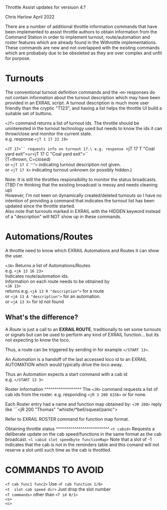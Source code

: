Throttle Assist updates for versiuon 4.?

Chris Harlow April 2022

There are a number of additional throttle information commands that have been implemented to assist throttle authors to obtain information from the Command Station in order to implement turnout, route/automation and roster features which are already found in the Withrottle implementations. 
These commands are new and not overlapped with the existing commands which are probabaly due to be obsoleted as they are over complex and unfit for purpose. 

Turnouts
============

The conventional turnout definition commands and the ```<H>``` responses do not contain information about the turnout description which may have been provided in an EXRAIL script. A turnout description is much more user friendly than the cryptic "T123", and having a list helps the throttle UI build a suitable set of buttons.

```<JT>``` command returns a list of turnout ids. The throttle should be uninterested in the turnout technology used but needs to know the ids it can throw/close and monitor the current state.  
e.g.  response ```<jT 1 17 22 19>``` 

```<JT 17>`` requests info on turnout 17.\
e.g. response ```<jT 17 T "Coal yard exit">``` or ```<jT 17 C "Coal yard exit">``\
(T=thrown, C=closed)\
or ```<jT 17 C "">``` indicating turnout description not given.\
or ```<jT 17 X>``` indicating turnout unknown (or possibly hidden.)  
  
Note: It is still the throttles responsibility to monitor the status broadcasts.\
(TBD I'm thinking that the existing broadcast is messy and needs cleaning up)\
However, I'm not keen on dynamically created/deleted turnouts so I have no intention of providing a command that indicates the turnout list has been updated since the throttle started.  
Also note that turnouts marked in EXRAIL with the HIDDEN keyword instead of a "description" will NOT show up in these commands. 


 Automations/Routes
 ====================

 A throttle need to know which EXRAIL Automations and Routes it can show the user.  
 
 ```<JA>``` Returns a list of Automations/Routes\
 e.g. ```<jA 13 16 23>```\
 Indicates route/automation ids.\
 Information on each route needs to be obtained by\
 ```<JA 13>```\
 returns e.g. ```<jA 13 R "description">``` for a route\
 or  ```<jA 13 A "description">``` for an automation.\
 or ```<jA 13 X>``` for id not found  
 
 What's the difference?
 -----------------------
 
A *Route* is just a call to an **EXRAIL ROUTE**, traditionally to set some turnouts or signals but can be used to perform any kind of EXRAIL function... but its not expecting to know the loco.
 
Thus, a route can be triggered by sending in for example ```</START 13>```. 

An *Automation* is a handoff of the last accessed loco id to an EXRAIL AUTOMATION which would typically drive the loco away.
 
   Thus an Automation expects a start command with a cab id\
   e.g. ```</START 13 3>```


   Roster Information
   ^^^^^^^^^^^^^^^^^^
   The ```<JR>``` command requests a list of cab ids from the roster.
   e.g. responding ```<jR 3 200 6336>```
   or <jR> for none. 

   Each Roster entry had a name and function map obtained by:
   ```<JR 200>```  reply like ```<jR 200 "Thomas" "whistle/*bell/squeal/panic">
   
   Refer to EXRAIL ROSTER command for function map format.


  Obtaining throttle status
  ^^^^^^^^^^^^^^^^^^^^^^^^^^
  ```<t cabid>```  Requests a deliberate update on the cab speed/functions in the same format as the cab broadcast.
     ```<l cabid slot speedbyte functionMap>```
      Note that a slot of -1 indicates that the cab is not in the reminders table and this comand will not reserve a slot until such time as the cab is throttled.


  COMMANDS TO AVOID
 ======================

  ```<f cab func1 func2>```     Use ```<F cab function 1/0>```\
  ```<t  slot cab speed dir>``` Just drop the slot number\
  ```<T commands>``` other than ```<T id 0/1>```\
  ```<s>```\
  ```<c>```



